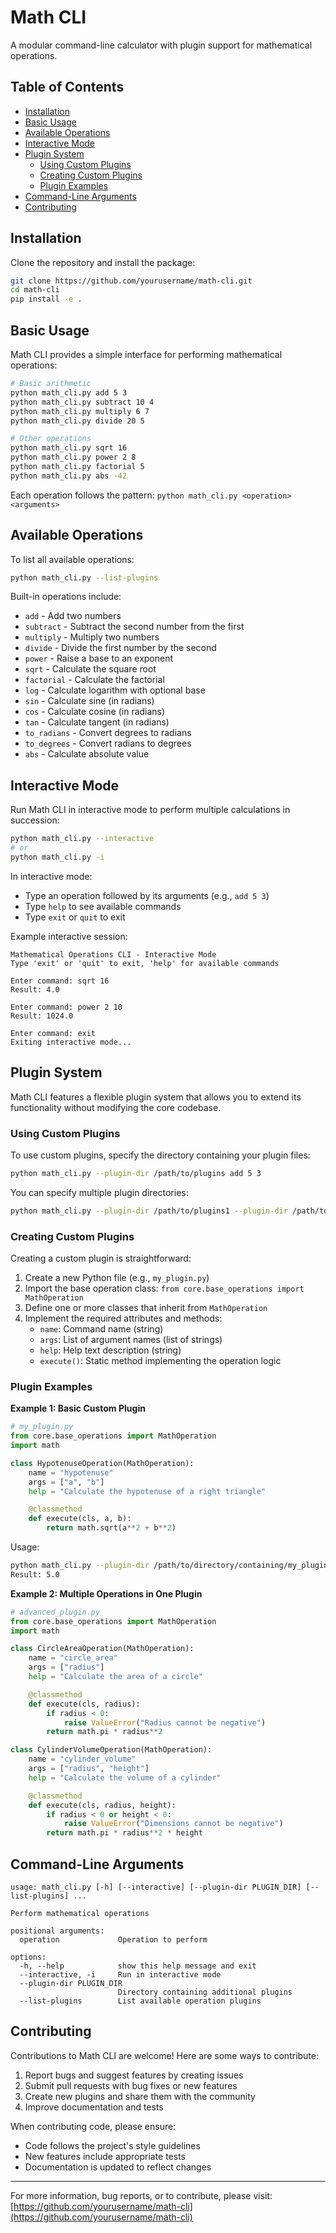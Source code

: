 # Math CLI

A modular command-line calculator with plugin support for mathematical operations.

## Table of Contents

- [Installation](#installation)
- [Basic Usage](#basic-usage)
- [Available Operations](#available-operations)
- [Interactive Mode](#interactive-mode)
- [Plugin System](#plugin-system)
  - [Using Custom Plugins](#using-custom-plugins)
  - [Creating Custom Plugins](#creating-custom-plugins)
  - [Plugin Examples](#plugin-examples)
- [Command-Line Arguments](#command-line-arguments)
- [Contributing](#contributing)

## Installation

Clone the repository and install the package:

```bash
git clone https://github.com/yourusername/math-cli.git
cd math-cli
pip install -e .
```

## Basic Usage

Math CLI provides a simple interface for performing mathematical operations:

```bash
# Basic arithmetic
python math_cli.py add 5 3
python math_cli.py subtract 10 4
python math_cli.py multiply 6 7
python math_cli.py divide 20 5

# Other operations
python math_cli.py sqrt 16
python math_cli.py power 2 8
python math_cli.py factorial 5
python math_cli.py abs -42
```

Each operation follows the pattern: `python math_cli.py <operation> <arguments>`

## Available Operations

To list all available operations:

```bash
python math_cli.py --list-plugins
```

Built-in operations include:

- `add` - Add two numbers
- `subtract` - Subtract the second number from the first
- `multiply` - Multiply two numbers
- `divide` - Divide the first number by the second
- `power` - Raise a base to an exponent
- `sqrt` - Calculate the square root
- `factorial` - Calculate the factorial
- `log` - Calculate logarithm with optional base
- `sin` - Calculate sine (in radians)
- `cos` - Calculate cosine (in radians)
- `tan` - Calculate tangent (in radians)
- `to_radians` - Convert degrees to radians
- `to_degrees` - Convert radians to degrees
- `abs` - Calculate absolute value

## Interactive Mode

Run Math CLI in interactive mode to perform multiple calculations in succession:

```bash
python math_cli.py --interactive
# or
python math_cli.py -i
```

In interactive mode:
- Type an operation followed by its arguments (e.g., `add 5 3`)
- Type `help` to see available commands
- Type `exit` or `quit` to exit

Example interactive session:
```
Mathematical Operations CLI - Interactive Mode
Type 'exit' or 'quit' to exit, 'help' for available commands

Enter command: sqrt 16
Result: 4.0

Enter command: power 2 10
Result: 1024.0

Enter command: exit
Exiting interactive mode...
```

## Plugin System

Math CLI features a flexible plugin system that allows you to extend its functionality without modifying the core codebase.

### Using Custom Plugins

To use custom plugins, specify the directory containing your plugin files:

```bash
python math_cli.py --plugin-dir /path/to/plugins add 5 3
```

You can specify multiple plugin directories:

```bash
python math_cli.py --plugin-dir /path/to/plugins1 --plugin-dir /path/to/plugins2 -i
```

### Creating Custom Plugins

Creating a custom plugin is straightforward:

1. Create a new Python file (e.g., `my_plugin.py`)
2. Import the base operation class: `from core.base_operations import MathOperation`
3. Define one or more classes that inherit from `MathOperation`
4. Implement the required attributes and methods:
   - `name`: Command name (string)
   - `args`: List of argument names (list of strings)
   - `help`: Help text description (string)
   - `execute()`: Static method implementing the operation logic

### Plugin Examples

**Example 1: Basic Custom Plugin**

```python
# my_plugin.py
from core.base_operations import MathOperation
import math

class HypotenuseOperation(MathOperation):
    name = "hypotenuse"
    args = ["a", "b"]
    help = "Calculate the hypotenuse of a right triangle"

    @classmethod
    def execute(cls, a, b):
        return math.sqrt(a**2 + b**2)
```

Usage:
```bash
python math_cli.py --plugin-dir /path/to/directory/containing/my_plugin.py hypotenuse 3 4
Result: 5.0
```

**Example 2: Multiple Operations in One Plugin**

```python
# advanced_plugin.py
from core.base_operations import MathOperation
import math

class CircleAreaOperation(MathOperation):
    name = "circle_area"
    args = ["radius"]
    help = "Calculate the area of a circle"

    @classmethod
    def execute(cls, radius):
        if radius < 0:
            raise ValueError("Radius cannot be negative")
        return math.pi * radius**2

class CylinderVolumeOperation(MathOperation):
    name = "cylinder_volume"
    args = ["radius", "height"]
    help = "Calculate the volume of a cylinder"

    @classmethod
    def execute(cls, radius, height):
        if radius < 0 or height < 0:
            raise ValueError("Dimensions cannot be negative")
        return math.pi * radius**2 * height
```

## Command-Line Arguments

```
usage: math_cli.py [-h] [--interactive] [--plugin-dir PLUGIN_DIR] [--list-plugins] ...

Perform mathematical operations

positional arguments:
  operation             Operation to perform

options:
  -h, --help            show this help message and exit
  --interactive, -i     Run in interactive mode
  --plugin-dir PLUGIN_DIR
                        Directory containing additional plugins
  --list-plugins        List available operation plugins
```

## Contributing

Contributions to Math CLI are welcome! Here are some ways to contribute:

1. Report bugs and suggest features by creating issues
2. Submit pull requests with bug fixes or new features
3. Create new plugins and share them with the community
4. Improve documentation and tests

When contributing code, please ensure:
- Code follows the project's style guidelines
- New features include appropriate tests
- Documentation is updated to reflect changes

---

For more information, bug reports, or to contribute, please visit:
[https://github.com/yourusername/math-cli](https://github.com/yourusername/math-cli)
